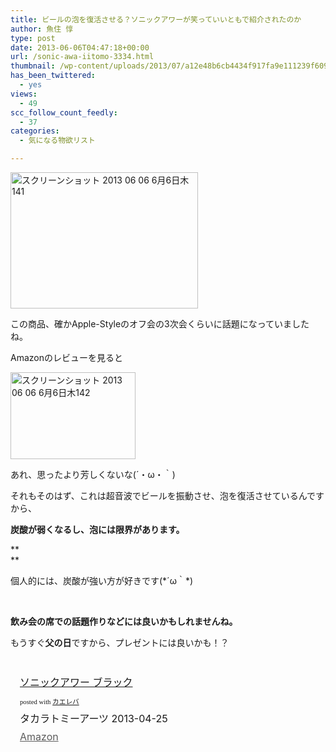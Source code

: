 ```yaml
---
title: ビールの泡を復活させる？ソニックアワーが笑っていいともで紹介されたのか
author: 魚住 惇
type: post
date: 2013-06-06T04:47:18+00:00
url: /sonic-awa-iitomo-3334.html
thumbnail: /wp-content/uploads/2013/07/a12e48b6cb4434f917fa9e111239f609.png
has_been_twittered:
  - yes
views:
  - 49
scc_follow_count_feedly:
  - 37
categories:
  - 気になる物欲リスト

---
```

<img decoding="async" loading="lazy" title="スクリーンショット 2013-06-06 6月6日木141.png" src="/wp-content/uploads/2013/06/a12e48b6cb4434f917fa9e111239f609.png" alt="スクリーンショット 2013 06 06 6月6日木141" width="300" height="218" border="0" />

<!--more-->

この商品、確かApple-Styleのオフ会の3次会くらいに話題になっていましたね。

Amazonのレビューを見ると

<img decoding="async" loading="lazy" title="スクリーンショット 2013-06-06 6月6日木142.png" src="/wp-content/uploads/2013/06/d49143ffb736597449dc3e6395f801ba.png" alt="スクリーンショット 2013 06 06 6月6日木142" width="200" height="139" border="0" /> 

あれ、思ったより芳しくないな(´・ω・｀)

それもそのはず、これは超音波でビールを振動させ、泡を復活させているんですから、

**炭酸が弱くなるし、泡には限界があります。**

**  
** 

個人的には、炭酸が強い方が好きです(\*´ω｀\*)

 

**飲み会の席での話題作りなどには良いかもしれませんね。**

もうすぐ**父の日**ですから、プレゼントには良いかも！？

 

<div class="kaerebalink-box" style="text-align: left; padding-bottom: 20px; font-size: medium; /zoom: 1; overflow: hidden;">
  <div class="kaerebalink-image" style="float: left; margin: 0 15px 10px 0;">
    <a href="http://www.amazon.co.jp/exec/obidos/ASIN/B00BAOB8ZG/jn050191-22/ref=nosim/" rel="nofollow" target="_blank"><img decoding="async" style="border: none;" src="http://ecx.images-amazon.com/images/I/31Un2ZPAj4L._SL160_.jpg" alt="" /></a>
  </div>
  <div class="kaerebalink-info" style="line-height: 120%; /zoom: 1; overflow: hidden;">
    <div class="kaerebalink-name" style="margin-bottom: 10px; line-height: 120%;">
      <a href="http://www.amazon.co.jp/exec/obidos/ASIN/B00BAOB8ZG/jn050191-22/ref=nosim/" rel="nofollow" target="_blank">ソニックアワー ブラック</a></p>
      <div class="kaerebalink-powered-date" style="font-size: 8pt; margin-top: 5px; font-family: verdana; line-height: 120%;">
        posted with <a href="http://kaereba.com" target="_blank">カエレバ</a>
      </div>
    </div>
    <div class="kaerebalink-detail" style="margin-bottom: 5px;">
      タカラトミーアーツ 2013-04-25
    </div>
    <div class="kaerebalink-link1" style="margin-top: 10px; opacity: .70; filter: alpha(opacity=70);">
      <div class="shoplinkamazon" style="display: inline; margin-right: 5px;">
        <a title="アマゾン" href="http://www.amazon.co.jp/gp/search?keywords=%83%5C%83j%83b%83N%83A%83%8F%81%5B&__mk_ja_JP=%83J%83%5E%83J%83i&tag=jn050191-22" rel="nofollow" target="_blank">Amazon</a>
      </div>
    </div>
  </div>
  <div class="booklink-footer" style="clear: left;">
     
  </div>
</div>